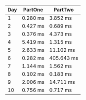 | Day | PartOne      | PartTwo      |
|-----|--------------|--------------|
| 1   | 0.280 ms     | 3.852 ms     |
| 2   | 0.427 ms     | 0.689 ms     |
| 3   | 0.376 ms     | 4.373 ms     |
| 4   | 5.419 ms     | 1.315 ms     |
| 5   | 2.633 ms     | 11.102 ms    |
| 6   | 0.282 ms     | 405.643 ms   |
| 7   | 1.144 ms     | 1.562 ms     |
| 8   | 0.102 ms     | 0.183 ms     |
| 9   | 2.006 ms     | 14.711 ms    |
| 10  | 0.756 ms     | 0.717 ms     |
